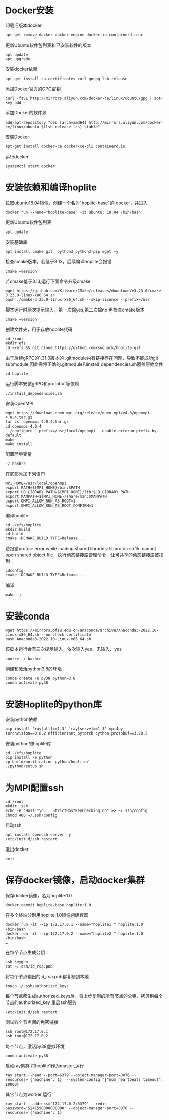 # Docker安装


卸载旧版本docker
```
apt-get remove docker docker-engine docker.io containerd runc
```
更新Ubuntu软件包列表和已安装软件的版本
```
apt update
apt upgrade
```
安装docker依赖
```
apt-get install ca-certificates curl gnupg lsb-release
```
添加Docker官方的GPG密钥
```
curl -fsSL http://mirrors.aliyun.com/docker-ce/linux/ubuntu/gpg | apt-key add –
```
添加Docker的软件源
```
add-apt-repository "deb [arch=amd64] http://mirrors.aliyun.com/docker-ce/linux/ubuntu $(lsb_release -cs) stable"
```
安装Docker
```
apt-get install docker-ce docker-ce-cli containerd.io
```
运行docker
```
systemctl start docker
```
# 安装依赖和编译hoplite
拉取ubuntu18.04镜像，创建一个名为"hoplite-base"的 docker，并进入
```
docker run --name="hoplite-base" -it ubuntu: 18.04 /bin/bash
```
更新Ubuntu软件包列表
```
apt update
```
安装基础库
```
apt install cmake git  python3 python3-pip wget –y
```
检查cmake版本。若低于3.13，后续编译hoplite会报错
```
cmake –version
```
若cmake低于3.13,运行下面命令升级cmake
```
wget https://github.com/Kitware/CMake/releases/download/v3.23.0/cmake-3.23.0-linux-x86_64.sh
bash ./cmake-3.23.0-linux-x86_64.sh --skip-licence --prefix=/usr
```
脚本运行时两次提示输入，第一次输yes,第二次输no
再检查cmake版本
```
cmake –version
```
创建文件夹，用于存放hoplite代码
```
cd /root
mkdir efs
cd ~/efs && git clone https://github.com/suquark/hoplite.git
```
由于后续gRPC的1.31.0版本的 .gitmodule内有链接存在问题，导致不能成功git submodule,因此需将正确的.gitmodule和install_dependencies.sh覆盖原始文件
```
cd hoplite
```
运行脚本安装gRPC和protobuf等依赖
```
./install_dependencies.sh
```
安装OpenMPI
```
wget https://download.open-mpi.org/release/open-mpi/v4.0/openmpi-4.0.4.tar.gz
tar zxf openmpi-4.0.4.tar.gz
cd openmpi-4.0.4
 ./configure --prefix=/usr/local/openmpi --enable-orterun-prefix-by-default
make
make install
```
配置环境变量
```
~/.bashrc
```
在底部添加下列语句
```
MPI_HOME=/usr/local/openmpi
export PATH=${MPI_HOME}/bin:$PATH
export LD_LIBRARY_PATH=${MPI_HOME}/lib:$LD_LIBRARY_PATH
export MANPATH=${MPI_HOME}/share/man:$MANPATH
export OMPI_ALLOW_RUN_AS_ROOT=1
export OMPI_ALLOW_RUN_AS_ROOT_CONFIRM=1
```
编译hoplite
```
cd ~/efs/hoplite
mkdir build
cd build
cmake -DCMAKE_BUILD_TYPE=Release ..
```
若报错protoc: error while loading shared libraries: libprotoc.so.15: cannot open shared object file，执行动态链接库管理命令，让可共享的动态链接库被找到：
```
Ldconfig
cmake -DCMAKE_BUILD_TYPE=Release ..
```
编译
```
make –j
```
# 安装conda
```
wget https://mirrors.bfsu.edu.cn/anaconda/archive/Anaconda3-2022.10-Linux-x86_64.sh --no-check-certificate
bash Anaconda3-2022.10-Linux-x86_64.sh    
```
该脚本运行会有三次提示输入，依次输入yes、无输入、yes
```
source ~/.bashrc
```
创建和激活python3.8的环境
```
conda create -n py38 python=3.8
conda activate py38
```

# 安装Hoplite的python库
安装python依赖
```
pip install 'ray[all]==1.3' 'ray[serve]==1.3' mpi4py torchvision==0.8.2 efficientnet_pytorch cython protobuf==3.20.2
```
安装python的hoplite库
```
cd ~/efs/hoplite
pip install -e python
cp build/notification python/hoplite/
./python/setup.sh
```
# 为MPI配置ssh
```
cd /root
mkdir .ssh
echo -e "Host *\n    StrictHostKeyChecking no" >> ~/.ssh/config
chmod 400 ~/.ssh/config
```
启动ssh
```
apt install openssh-server -y
/etc/init.d/ssh restart
```
退出docker
```
exit
```
# 保存docker镜像，启动docker集群
保存docker镜像，名为hoplite:1.0
```
docker commit hoplite-base hoplite:1.0
```
在多个终端分别用hoplite:1.0镜像创建容器
```
docker run -it --ip 172.17.0.1 --name="hoplite1 " hoplite:1.0 /bin/bash
docker run -it --ip 172.17.0.2 --name="hoplite2 " hoplite:1.0 /bin/bash
…
```
在每个节点生成公钥：
```
ssh-keygen
cat ~/.ssh/id_rsa.pub 
```
将每个节点输出的id_rsa.pub都复制到本地
```
touch ~/.ssh/authorized_keys
```
每个节点都生成authorized_keys后，将上步复制的所有节点的公钥，拷贝到每个节点的authorized_key
重启ssh服务
```
/etc/init.d/ssh restart
```
测试各个节点间的免密链接
```
ssh root@172.17.0.1
ssh root@172.17.0.2
```
每个节点，激活py38虚拟环境
```
conda activate py38
```
启动ray集群
将hoplite1作为master,运行
```
ray start --head --port=6379 --object-manager-port=8076 --resources='{"machine": 1}' --system-config '{"num_heartbeats_timeout": 10000}'
```
其它节点为worker,运行
```
ray start --address='172.17.0.2:6379' --redis-password='5241590000000000' --object-manager-port=8076 --resources='{"machine": 1}'
```
